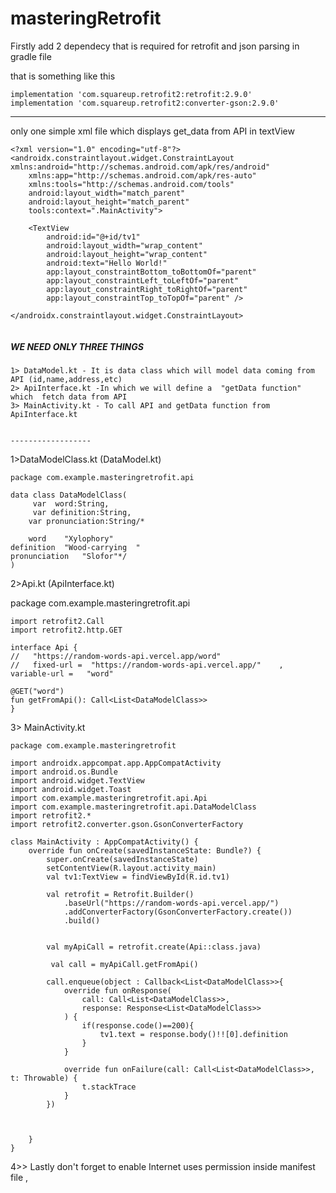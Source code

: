 # masteringRetrofit


Firstly add 2 dependecy that is required for retrofit and json parsing in gradle file

that is something like this

~~~
implementation 'com.squareup.retrofit2:retrofit:2.9.0'
implementation 'com.squareup.retrofit2:converter-gson:2.9.0'
~~~

__________________________
only one simple xml file which displays get_data from API in textView


~~~
<?xml version="1.0" encoding="utf-8"?>
<androidx.constraintlayout.widget.ConstraintLayout xmlns:android="http://schemas.android.com/apk/res/android"
    xmlns:app="http://schemas.android.com/apk/res-auto"
    xmlns:tools="http://schemas.android.com/tools"
    android:layout_width="match_parent"
    android:layout_height="match_parent"
    tools:context=".MainActivity">

    <TextView
        android:id="@+id/tv1"
        android:layout_width="wrap_content"
        android:layout_height="wrap_content"
        android:text="Hello World!"
        app:layout_constraintBottom_toBottomOf="parent"
        app:layout_constraintLeft_toLeftOf="parent"
        app:layout_constraintRight_toRightOf="parent"
        app:layout_constraintTop_toTopOf="parent" />

</androidx.constraintlayout.widget.ConstraintLayout>


~~~
##### WE NEED ONLY THREE THINGS ###############################################################

~~~
1> DataModel.kt - It is data class which will model data coming from API (id,name,address,etc)
2> ApiInterface.kt -In which we will define a  "getData function" which  fetch data from API
3> MainActivity.kt - To call API and getData function from ApiInterface.kt


------------------
~~~

1>DataModelClass.kt  (DataModel.kt)

~~~
package com.example.masteringretrofit.api

data class DataModelClass(
     var  word:String,
     var definition:String,
    var pronunciation:String/*

    word	"Xylophory"
definition	"Wood-carrying  "
pronunciation	"Slofor"*/
)
~~~

2>Api.kt (ApiInterface.kt)

package com.example.masteringretrofit.api
~~~
import retrofit2.Call
import retrofit2.http.GET

interface Api {
//   "https://random-words-api.vercel.app/word" 
//   fixed-url =  "https://random-words-api.vercel.app/"    , variable-url =   "word"

@GET("word")
fun getFromApi(): Call<List<DataModelClass>>
}
~~~

3> MainActivity.kt

~~~
package com.example.masteringretrofit

import androidx.appcompat.app.AppCompatActivity
import android.os.Bundle
import android.widget.TextView
import android.widget.Toast
import com.example.masteringretrofit.api.Api
import com.example.masteringretrofit.api.DataModelClass
import retrofit2.*
import retrofit2.converter.gson.GsonConverterFactory

class MainActivity : AppCompatActivity() {
    override fun onCreate(savedInstanceState: Bundle?) {
        super.onCreate(savedInstanceState)
        setContentView(R.layout.activity_main)
        val tv1:TextView = findViewById(R.id.tv1)

        val retrofit = Retrofit.Builder()
            .baseUrl("https://random-words-api.vercel.app/")
            .addConverterFactory(GsonConverterFactory.create())
            .build()
            
            
        val myApiCall = retrofit.create(Api::class.java)
        
         val call = myApiCall.getFromApi()
         
        call.enqueue(object : Callback<List<DataModelClass>>{
            override fun onResponse(
                call: Call<List<DataModelClass>>,
                response: Response<List<DataModelClass>>
            ) {
                if(response.code()==200){
                    tv1.text = response.body()!![0].definition
                }
            }

            override fun onFailure(call: Call<List<DataModelClass>>, t: Throwable) {
                t.stackTrace
            }
        })



    }
}
~~~

4>> Lastly don't forget to enable Internet uses permission inside manifest file
,

